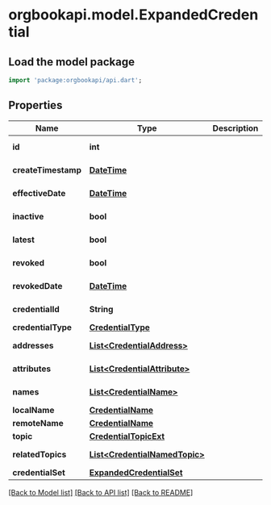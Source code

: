 # orgbookapi.model.ExpandedCredential

## Load the model package
```dart
import 'package:orgbookapi/api.dart';
```

## Properties
Name | Type | Description | Notes
------------ | ------------- | ------------- | -------------
**id** | **int** |  | [optional] [readonly] 
**createTimestamp** | [**DateTime**](DateTime.md) |  | [optional] [readonly] 
**effectiveDate** | [**DateTime**](DateTime.md) |  | [optional] [readonly] 
**inactive** | **bool** |  | [optional] [readonly] 
**latest** | **bool** |  | [optional] [readonly] 
**revoked** | **bool** |  | [optional] [readonly] 
**revokedDate** | [**DateTime**](DateTime.md) |  | [optional] [readonly] 
**credentialId** | **String** |  | [optional] [readonly] 
**credentialType** | [**CredentialType**](CredentialType.md) |  | 
**addresses** | [**List&lt;CredentialAddress&gt;**](CredentialAddress.md) |  | [default to const []]
**attributes** | [**List&lt;CredentialAttribute&gt;**](CredentialAttribute.md) |  | [default to const []]
**names** | [**List&lt;CredentialName&gt;**](CredentialName.md) |  | [default to const []]
**localName** | [**CredentialName**](CredentialName.md) |  | 
**remoteName** | [**CredentialName**](CredentialName.md) |  | 
**topic** | [**CredentialTopicExt**](CredentialTopicExt.md) |  | 
**relatedTopics** | [**List&lt;CredentialNamedTopic&gt;**](CredentialNamedTopic.md) |  | [default to const []]
**credentialSet** | [**ExpandedCredentialSet**](ExpandedCredentialSet.md) |  | 

[[Back to Model list]](../README.md#documentation-for-models) [[Back to API list]](../README.md#documentation-for-api-endpoints) [[Back to README]](../README.md)


